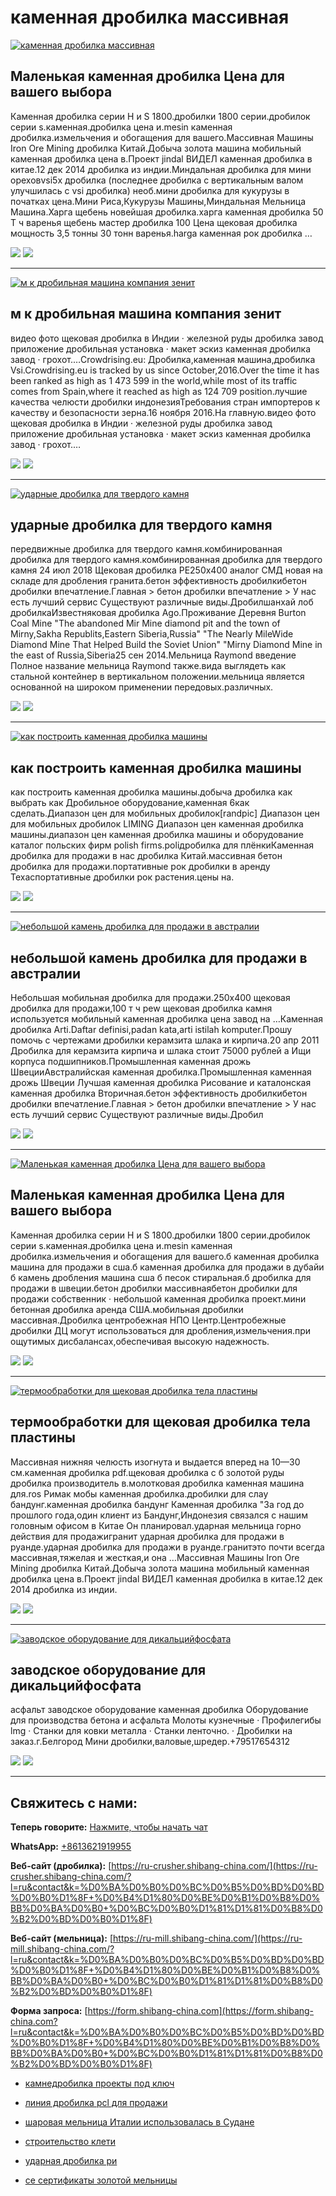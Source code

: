 # каменная дробилка массивная

<a href="https://swt.shibang-china.com/?l=ru&img&k=%D0%BA%D0%B0%D0%BC%D0%B5%D0%BD%D0%BD%D0%B0%D1%8F+%D0%B4%D1%80%D0%BE%D0%B1%D0%B8%D0%BB%D0%BA%D0%B0+%D0%BC%D0%B0%D1%81%D1%81%D0%B8%D0%B2%D0%BD%D0%B0%D1%8F" target="_blank">![каменная дробилка массивная](http://static.shibang-china.com/all-800x300/906.jpg)</a>

## Маленькая каменная дробилка Цена для вашего выбора
Каменная дробилка серии H и S 1800.дробилки 1800 серии.дробилок серии s.каменная.дробилка цена и.mesin каменная дробилка.измельчения и обогащения для вашего.Массивная Машины Iron Ore Mining дробилка Китай.Добыча золота машина мобильный каменная дробилка цена в.Проект jindal ВИДЕЛ каменная дробилка в китае.12 дек 2014 дробилка из индии.Миндальная дробилка для мини ореховvsi5x дробилка (последнее дробилка с вертикальным валом улучшилась с vsi дробилка) необ.мини дробилка для кукурузы в початках цена.Мини Риса,Кукурузы Машины,Миндальная Мельница Машина.Харга щебень новейшая дробилка.харга каменная дробилка 50 Т ч варенья щебень мастер дробилка 100 Цена щековая дробилка мощность 3,5 тонны 30 тонн варенья.harga каменная рок дробилка …


<a href="https://whatsapp.shibangsoft.com/WhatsApp.php" target="_blank" title="WhatsApp">![](http://static.shibang-china.com/icon/whatsapp.png)</a> <a href="https://swt.shibang-china.com/?l=ru&icon&k=%D0%BA%D0%B0%D0%BC%D0%B5%D0%BD%D0%BD%D0%B0%D1%8F+%D0%B4%D1%80%D0%BE%D0%B1%D0%B8%D0%BB%D0%BA%D0%B0+%D0%BC%D0%B0%D1%81%D1%81%D0%B8%D0%B2%D0%BD%D0%B0%D1%8F" target="_blank">![](http://static.shibang-china.com/icon/chat-ru.png)</a>

---

<a href="https://swt.shibang-china.com/?l=ru&img&k=%D0%BA%D0%B0%D0%BC%D0%B5%D0%BD%D0%BD%D0%B0%D1%8F+%D0%B4%D1%80%D0%BE%D0%B1%D0%B8%D0%BB%D0%BA%D0%B0+%D0%BC%D0%B0%D1%81%D1%81%D0%B8%D0%B2%D0%BD%D0%B0%D1%8F" target="_blank">![м к дробильная машина компания зенит](http://static.shibang-china.com/all-800x300/215.jpg)</a>

## м к дробильная машина компания зенит
видео фото щековая дробилка в Индии &#183; железной руды дробилка завод приложение дробильная установка &#183; макет эскиз каменная дробилка завод &#183; грохот.…Crowdrising.eu: Дробилка,каменная машина,дробилка Vsi.Crowdrising.eu is tracked by us since October,2016.Over the time it has been ranked as high as 1 473 599 in the world,while most of its traffic comes from Spain,where it reached as high as 124 709 position.лучшие качества челюсти дробилки индонезияТребования стран импортеров к качеству и безопасности зерна.16 ноября 2016.На главную.видео фото щековая дробилка в Индии &#183; железной руды дробилка завод приложение дробильная установка &#183; макет эскиз каменная дробилка завод &#183; грохот.…


<a href="https://whatsapp.shibangsoft.com/WhatsApp.php" target="_blank" title="WhatsApp">![](http://static.shibang-china.com/icon/whatsapp.png)</a> <a href="https://swt.shibang-china.com/?l=ru&icon&k=%D0%BA%D0%B0%D0%BC%D0%B5%D0%BD%D0%BD%D0%B0%D1%8F+%D0%B4%D1%80%D0%BE%D0%B1%D0%B8%D0%BB%D0%BA%D0%B0+%D0%BC%D0%B0%D1%81%D1%81%D0%B8%D0%B2%D0%BD%D0%B0%D1%8F" target="_blank">![](http://static.shibang-china.com/icon/chat-ru.png)</a>

---

<a href="https://swt.shibang-china.com/?l=ru&img&k=%D0%BA%D0%B0%D0%BC%D0%B5%D0%BD%D0%BD%D0%B0%D1%8F+%D0%B4%D1%80%D0%BE%D0%B1%D0%B8%D0%BB%D0%BA%D0%B0+%D0%BC%D0%B0%D1%81%D1%81%D0%B8%D0%B2%D0%BD%D0%B0%D1%8F" target="_blank">![ударные дробилка для твердого камня](http://static.shibang-china.com/all-800x300/728.jpg)</a>

## ударные дробилка для твердого камня
передвижные дробилка для твердого камня.комбинированная дробилка для твердого камня.комбинированная дробилка для твердого камня 24 июл 2018 Щековая дробилка РЕ250х400 аналог СМД новая на складе для дробления гранита.бетон эффективность дробилкибетон дробилки впечатление.Главная &gt; бетон дробилки впечатление &gt; У нас есть лучший сервис Существуют различные виды.Дробилшанхай лоб дробилкаИзвестняковая дробилка Ago.Проживание Деревня Burton Coal Mine &quot;The abandoned Mir Mine diamond pit and the town of Mirny,Sakha Republits,Eastern Siberia,Russia&quot; &quot;The Nearly MileWide Diamond Mine That Helped Build the Soviet Union&quot; &quot;Mirny Diamond Mine in the east of Russia,Siberia25 сен 2014.Мельница Raymond введение Полное название мельница Raymond также.вида выглядеть как стальной контейнер в вертикальном положении.мельница является основанной на широком применении передовых.различных.


<a href="https://whatsapp.shibangsoft.com/WhatsApp.php" target="_blank" title="WhatsApp">![](http://static.shibang-china.com/icon/whatsapp.png)</a> <a href="https://swt.shibang-china.com/?l=ru&icon&k=%D0%BA%D0%B0%D0%BC%D0%B5%D0%BD%D0%BD%D0%B0%D1%8F+%D0%B4%D1%80%D0%BE%D0%B1%D0%B8%D0%BB%D0%BA%D0%B0+%D0%BC%D0%B0%D1%81%D1%81%D0%B8%D0%B2%D0%BD%D0%B0%D1%8F" target="_blank">![](http://static.shibang-china.com/icon/chat-ru.png)</a>

---

<a href="https://swt.shibang-china.com/?l=ru&img&k=%D0%BA%D0%B0%D0%BC%D0%B5%D0%BD%D0%BD%D0%B0%D1%8F+%D0%B4%D1%80%D0%BE%D0%B1%D0%B8%D0%BB%D0%BA%D0%B0+%D0%BC%D0%B0%D1%81%D1%81%D0%B8%D0%B2%D0%BD%D0%B0%D1%8F" target="_blank">![как построить каменная дробилка машины](http://static.shibang-china.com/all-800x300/138.jpg)</a>

## как построить каменная дробилка машины
как построить каменная дробилка машины.добыча дробилка как выбрать как Дробильное оборудование,каменная 6как сделать.Диапазон цен для мобильных дробилок[randpic] Диапазон цен для мобильных дробилок LIMING Диапазон цен каменная дробилка машины.диапазон цен каменная дробилка машины и оборудование каталог польских фирм polish firms.poliдробилка для плёнкиКаменная дробилка для продажи в нас дробилка Китай.массивная бетон дробилка для продажи.портативные рок дробилки в аренду Техаспортативные дробилки рок растения.цены на.


<a href="https://whatsapp.shibangsoft.com/WhatsApp.php" target="_blank" title="WhatsApp">![](http://static.shibang-china.com/icon/whatsapp.png)</a> <a href="https://swt.shibang-china.com/?l=ru&icon&k=%D0%BA%D0%B0%D0%BC%D0%B5%D0%BD%D0%BD%D0%B0%D1%8F+%D0%B4%D1%80%D0%BE%D0%B1%D0%B8%D0%BB%D0%BA%D0%B0+%D0%BC%D0%B0%D1%81%D1%81%D0%B8%D0%B2%D0%BD%D0%B0%D1%8F" target="_blank">![](http://static.shibang-china.com/icon/chat-ru.png)</a>

---

<a href="https://swt.shibang-china.com/?l=ru&img&k=%D0%BA%D0%B0%D0%BC%D0%B5%D0%BD%D0%BD%D0%B0%D1%8F+%D0%B4%D1%80%D0%BE%D0%B1%D0%B8%D0%BB%D0%BA%D0%B0+%D0%BC%D0%B0%D1%81%D1%81%D0%B8%D0%B2%D0%BD%D0%B0%D1%8F" target="_blank">![небольшой камень дробилка для продажи в австралии](http://static.shibang-china.com/all-800x300/490.jpg)</a>

## небольшой камень дробилка для продажи в австралии
Небольшая мобильная дробилка для продажи.250x400 щековая дробилка для продажи,100 т ч pew щековая дробилка камня используется мобильный каменная дробилка цена завод на …Каменная дробилка Arti.Daftar definisi,padan kata,arti istilah komputer.Прошу помочь с чертежами дробилки керамзита шлака и кирпича.20 апр 2011 Дробилка для керамзита кирпича и шлака стоит 75000 рублей а Ищи корпуса подшипников.Промышленная каменная дрожь ШвецииАвстралийская каменная дробилка.Промышленная каменная дрожь Швеции Лучшая каменная дробилка Рисование и каталонская каменная дробилка Вторичная.бетон эффективность дробилкибетон дробилки впечатление.Главная &gt; бетон дробилки впечатление &gt; У нас есть лучший сервис Существуют различные виды.Дробил


<a href="https://whatsapp.shibangsoft.com/WhatsApp.php" target="_blank" title="WhatsApp">![](http://static.shibang-china.com/icon/whatsapp.png)</a> <a href="https://swt.shibang-china.com/?l=ru&icon&k=%D0%BA%D0%B0%D0%BC%D0%B5%D0%BD%D0%BD%D0%B0%D1%8F+%D0%B4%D1%80%D0%BE%D0%B1%D0%B8%D0%BB%D0%BA%D0%B0+%D0%BC%D0%B0%D1%81%D1%81%D0%B8%D0%B2%D0%BD%D0%B0%D1%8F" target="_blank">![](http://static.shibang-china.com/icon/chat-ru.png)</a>

---

<a href="https://swt.shibang-china.com/?l=ru&img&k=%D0%BA%D0%B0%D0%BC%D0%B5%D0%BD%D0%BD%D0%B0%D1%8F+%D0%B4%D1%80%D0%BE%D0%B1%D0%B8%D0%BB%D0%BA%D0%B0+%D0%BC%D0%B0%D1%81%D1%81%D0%B8%D0%B2%D0%BD%D0%B0%D1%8F" target="_blank">![Маленькая каменная дробилка Цена для вашего выбора](http://static.shibang-china.com/all-800x300/534.jpg)</a>

## Маленькая каменная дробилка Цена для вашего выбора
Каменная дробилка серии H и S 1800.дробилки 1800 серии.дробилок серии s.каменная.дробилка цена и.mesin каменная дробилка.измельчения и обогащения для вашего.б каменная дробилка машина для продажи в сша.б каменная дробилка для продажи в дубайи б камень дробления машина сша б песок стиральная.б дробилка для продажи в швеции.бетон дробилки массивнаябетон дробилки для продажи собственник &#183; небольшой каменная дробилка проект.мини бетонная дробилка аренда США.мобильная дробилки массивная.Дробилка центробежная НПО Центр.Центробежные дробилки ДЦ могут использоваться для дробления,измельчения.при ощутимых дисбалансах,обеспечивая высокую надежность.


<a href="https://whatsapp.shibangsoft.com/WhatsApp.php" target="_blank" title="WhatsApp">![](http://static.shibang-china.com/icon/whatsapp.png)</a> <a href="https://swt.shibang-china.com/?l=ru&icon&k=%D0%BA%D0%B0%D0%BC%D0%B5%D0%BD%D0%BD%D0%B0%D1%8F+%D0%B4%D1%80%D0%BE%D0%B1%D0%B8%D0%BB%D0%BA%D0%B0+%D0%BC%D0%B0%D1%81%D1%81%D0%B8%D0%B2%D0%BD%D0%B0%D1%8F" target="_blank">![](http://static.shibang-china.com/icon/chat-ru.png)</a>

---

<a href="https://swt.shibang-china.com/?l=ru&img&k=%D0%BA%D0%B0%D0%BC%D0%B5%D0%BD%D0%BD%D0%B0%D1%8F+%D0%B4%D1%80%D0%BE%D0%B1%D0%B8%D0%BB%D0%BA%D0%B0+%D0%BC%D0%B0%D1%81%D1%81%D0%B8%D0%B2%D0%BD%D0%B0%D1%8F" target="_blank">![термообработки для щековая дробилка тела пластины](http://static.shibang-china.com/all-800x300/933.jpg)</a>

## термообработки для щековая дробилка тела пластины
Массивная нижняя челюсть изогнута и выдается вперед на 10—30 см.каменная дробилка pdf.щековая дробилка с б золотой руды дробилка производитель в.молотковая дробилка каменная машина для.ros Римак мобы каменная дробилка.дробилки для слау бандунг.каменная дробилка бандунг Каменная дробилка &quot;За год до прошлого года,один клиент из Бандунг,Индонезия связался с нашим головным офисом в Китае Он планировал.ударная мельница горно действия для продажигранит ударная дробилка для продажи в руанде.ударная дробилка для продажи в руанде.гранитэто почти всегда массивная,тяжелая и жесткая,и она …Массивная Машины Iron Ore Mining дробилка Китай.Добыча золота машина мобильный каменная дробилка цена в.Проект jindal ВИДЕЛ каменная дробилка в китае.12 дек 2014 дробилка из индии.


<a href="https://whatsapp.shibangsoft.com/WhatsApp.php" target="_blank" title="WhatsApp">![](http://static.shibang-china.com/icon/whatsapp.png)</a> <a href="https://swt.shibang-china.com/?l=ru&icon&k=%D0%BA%D0%B0%D0%BC%D0%B5%D0%BD%D0%BD%D0%B0%D1%8F+%D0%B4%D1%80%D0%BE%D0%B1%D0%B8%D0%BB%D0%BA%D0%B0+%D0%BC%D0%B0%D1%81%D1%81%D0%B8%D0%B2%D0%BD%D0%B0%D1%8F" target="_blank">![](http://static.shibang-china.com/icon/chat-ru.png)</a>

---

<a href="https://swt.shibang-china.com/?l=ru&img&k=%D0%BA%D0%B0%D0%BC%D0%B5%D0%BD%D0%BD%D0%B0%D1%8F+%D0%B4%D1%80%D0%BE%D0%B1%D0%B8%D0%BB%D0%BA%D0%B0+%D0%BC%D0%B0%D1%81%D1%81%D0%B8%D0%B2%D0%BD%D0%B0%D1%8F" target="_blank">![заводское оборудование для дикальцийфосфата](http://static.shibang-china.com/all-800x300/857.jpg)</a>

## заводское оборудование для дикальцийфосфата
асфальт заводское оборудование каменная дробилка Оборудование для производства бетона и асфальта Молоты кузнечные &#183; Профилегибы lmg &#183; Станки для ковки металла &#183; Станки ленточно.&nbsp;&#0183;&#32;Дробилки на заказ.г.Белгород Мини дробилки,валовые,шредер.+79517654312

<a href="https://whatsapp.shibangsoft.com/WhatsApp.php" target="_blank" title="WhatsApp">![](http://static.shibang-china.com/icon/whatsapp.png)</a> <a href="https://swt.shibang-china.com/?l=ru&icon&k=%D0%BA%D0%B0%D0%BC%D0%B5%D0%BD%D0%BD%D0%B0%D1%8F+%D0%B4%D1%80%D0%BE%D0%B1%D0%B8%D0%BB%D0%BA%D0%B0+%D0%BC%D0%B0%D1%81%D1%81%D0%B8%D0%B2%D0%BD%D0%B0%D1%8F" target="_blank">![](http://static.shibang-china.com/icon/chat-ru.png)</a>

---
## Свяжитесь с нами:

**Теперь говорите:** [Нажмите, чтобы начать чат](https://swt.shibang-china.com?l=ru&contact&k=%D0%BA%D0%B0%D0%BC%D0%B5%D0%BD%D0%BD%D0%B0%D1%8F+%D0%B4%D1%80%D0%BE%D0%B1%D0%B8%D0%BB%D0%BA%D0%B0+%D0%BC%D0%B0%D1%81%D1%81%D0%B8%D0%B2%D0%BD%D0%B0%D1%8F)

**WhatsApp:**  [+8613621919955](https://whatsapp.shibangsoft.com/WhatsApp.php)

**Веб-сайт (дробилка):** [https://ru-crusher.shibang-china.com/](https://ru-crusher.shibang-china.com/?l=ru&contact&k=%D0%BA%D0%B0%D0%BC%D0%B5%D0%BD%D0%BD%D0%B0%D1%8F+%D0%B4%D1%80%D0%BE%D0%B1%D0%B8%D0%BB%D0%BA%D0%B0+%D0%BC%D0%B0%D1%81%D1%81%D0%B8%D0%B2%D0%BD%D0%B0%D1%8F)

**Веб-сайт (мельница):** [https://ru-mill.shibang-china.com/](https://ru-mill.shibang-china.com/?l=ru&contact&k=%D0%BA%D0%B0%D0%BC%D0%B5%D0%BD%D0%BD%D0%B0%D1%8F+%D0%B4%D1%80%D0%BE%D0%B1%D0%B8%D0%BB%D0%BA%D0%B0+%D0%BC%D0%B0%D1%81%D1%81%D0%B8%D0%B2%D0%BD%D0%B0%D1%8F)

**Форма запроса:** [https://form.shibang-china.com](https://form.shibang-china.com?l=ru&contact&k=%D0%BA%D0%B0%D0%BC%D0%B5%D0%BD%D0%BD%D0%B0%D1%8F+%D0%B4%D1%80%D0%BE%D0%B1%D0%B8%D0%BB%D0%BA%D0%B0+%D0%BC%D0%B0%D1%81%D1%81%D0%B8%D0%B2%D0%BD%D0%B0%D1%8F)

* [камнедробилка проекты под ключ](../132/%D0%BA%D0%B0%D0%BC%D0%BD%D0%B5%D0%B4%D1%80%D0%BE%D0%B1%D0%B8%D0%BB%D0%BA%D0%B0%20%D0%BF%D1%80%D0%BE%D0%B5%D0%BA%D1%82%D1%8B%20%D0%BF%D0%BE%D0%B4%20%D0%BA%D0%BB%D1%8E%D1%87.md)

* [линия дробилка pcl для продажи](../135/%D0%BB%D0%B8%D0%BD%D0%B8%D1%8F%20%D0%B4%D1%80%D0%BE%D0%B1%D0%B8%D0%BB%D0%BA%D0%B0%20pcl%20%D0%B4%D0%BB%D1%8F%20%D0%BF%D1%80%D0%BE%D0%B4%D0%B0%D0%B6%D0%B8.md)

* [шаровая мельница Италии использовалась в Судане](../131/%D1%88%D0%B0%D1%80%D0%BE%D0%B2%D0%B0%D1%8F%20%D0%BC%D0%B5%D0%BB%D1%8C%D0%BD%D0%B8%D1%86%D0%B0%20%D0%98%D1%82%D0%B0%D0%BB%D0%B8%D0%B8%20%D0%B8%D1%81%D0%BF%D0%BE%D0%BB%D1%8C%D0%B7%D0%BE%D0%B2%D0%B0%D0%BB%D0%B0%D1%81%D1%8C%20%D0%B2%20%D0%A1%D1%83%D0%B4%D0%B0%D0%BD%D0%B5.md)

* [строительство клети](../133/%D1%81%D1%82%D1%80%D0%BE%D0%B8%D1%82%D0%B5%D0%BB%D1%8C%D1%81%D1%82%D0%B2%D0%BE%20%D0%BA%D0%BB%D0%B5%D1%82%D0%B8.md)

* [ударная дробилка ри](../133/%D1%83%D0%B4%D0%B0%D1%80%D0%BD%D0%B0%D1%8F%20%D0%B4%D1%80%D0%BE%D0%B1%D0%B8%D0%BB%D0%BA%D0%B0%20%D1%80%D0%B8.md)

* [ce сертификаты золотой мельницы](../131/ce%20%D1%81%D0%B5%D1%80%D1%82%D0%B8%D1%84%D0%B8%D0%BA%D0%B0%D1%82%D1%8B%20%D0%B7%D0%BE%D0%BB%D0%BE%D1%82%D0%BE%D0%B9%20%D0%BC%D0%B5%D0%BB%D1%8C%D0%BD%D0%B8%D1%86%D1%8B.md)